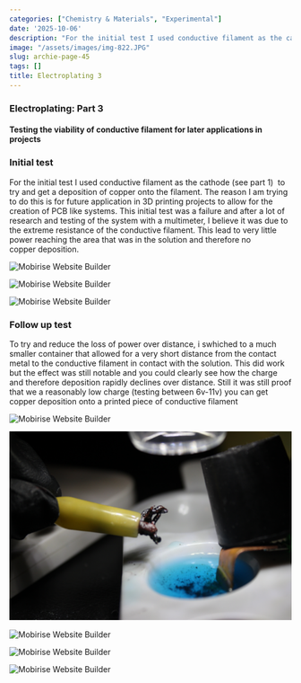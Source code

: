 ```yaml
---
categories: ["Chemistry & Materials", "Experimental"]
date: '2025-10-06'
description: "For the initial test I used conductive filament as the cathode (see part"
image: "/assets/images/img-822.JPG"
slug: archie-page-45
tags: []
title: Electroplating 3
---
```



### Electroplating: Part 3


#### Testing the viability of conductive filament for later applications in projects




### Initial test


For the initial test I used conductive filament as the cathode (see part 1)  to try and get a deposition of copper onto the filament. The reason I am trying to do this is for future application in 3D printing projects to allow for the creation of PCB like systems. This initial test was a failure and after a lot of research and testing of the system with a multimeter, I believe it was due to the extreme resistance of the conductive filament. This lead to very little power reaching the area that was in the solution and therefore no copper deposition.


![Mobirise Website Builder](/assets/images/img-817.JPG)




![Mobirise Website Builder](/assets/images/img-816.JPG)


![Mobirise Website Builder](/assets/images/img-813.JPG)




### Follow up test


To try and reduce the loss of power over distance, i swhiched to a much smaller container that allowed for a very short distance from the contact metal to the conductive filament in contact with the solution. This did work but the effect was still notable and you could clearly see how the charge and therefore deposition rapidly declines over distance. Still it was still proof that we a reasonably low charge (testing between 6v-11v) you can get copper deposition onto a printed piece of conductive filament


![Mobirise Website Builder](/assets/images/img-818.JPG)




![Mobirise Website Builder](/assets/images/img-822.JPG)


![Mobirise Website Builder](/assets/images/img-821.JPG)


![Mobirise Website Builder](/assets/images/img-819.JPG)


![Mobirise Website Builder](/assets/images/img-824.JPG)


